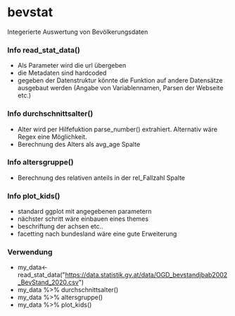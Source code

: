 # bevstat
Integerierte Auswertung von Bevölkerungsdaten

### Info read_stat_data()
- Als Parameter wird die url übergeben
- die Metadaten sind hardcoded
- gegeben der Datenstruktur könnte die Funktion auf andere Datensätze ausgebaut werden (Angabe von Variablennamen, Parsen der Webseite etc.)

### Info durchschnittsalter()
- Alter wird per Hilfefuktion parse_number() extrahiert. Alternativ wäre Regex eine Möglichkeit.
- Berechnung des Alters als avg_age Spalte 

### Info altersgruppe()
- Berechnung des relativen anteils in der rel_Fallzahl Spalte

### Info plot_kids() 
- standard ggplot mit angegebenen parametern
- nächster schritt wäre einbauen eines themes 
- beschriftung der achsen etc..
- facetting nach bundesland wäre eine gute Erweiterung

### Verwendung
- my_data<-read_stat_data("https://data.statistik.gv.at/data/OGD_bevstandjbab2002_BevStand_2020.csv")
- my_data %>% durchschnittsalter()
- my_data %>% altersgruppe()
- my_data %>% plot_kids()

